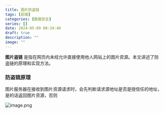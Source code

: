 ```yaml
---
title: 图片防盗链
tags: [前端]
categories: [数据安全]
series: []
date: 2024-05-09 08:34:48
draft: true
description: ""
image: ""
---
```


**图片盗链** 是指在网页内未经允许直接使用他人网站上的图片资源。本文讲述了防盗链的原理和实现方法。
<!--more-->

### 防盗链原理

图片服务器在接收到图片资源请求时，会先判断请求源地址是否是授信任的地址，是的话返回图片资源，否则

![image.png](https://r.xulinfeng.xyz/linden/2024/05/48e239858550dd89744c69b7a3b4ab51.png)

### 
